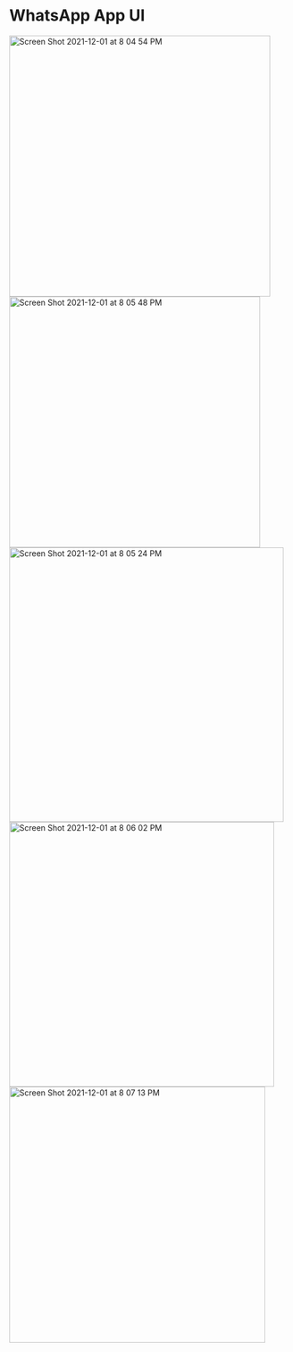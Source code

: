 # WhatsApp App UI

<img width="467" alt="Screen Shot 2021-12-01 at 8 04 54 PM" src="https://user-images.githubusercontent.com/86506519/144239660-a2ba0b01-444b-43e6-8fab-fde8f6ed2bb1.png">
<img width="449" alt="Screen Shot 2021-12-01 at 8 05 48 PM" src="https://user-images.githubusercontent.com/86506519/144239698-10579944-742c-4a7f-97d8-3776477f829f.png">
<img width="491" alt="Screen Shot 2021-12-01 at 8 05 24 PM" src="https://user-images.githubusercontent.com/86506519/144239717-f62544ab-9d24-433a-a73a-0acac3f2da46.png">
<img width="474" alt="Screen Shot 2021-12-01 at 8 06 02 PM" src="https://user-images.githubusercontent.com/86506519/144239729-28707f1f-080b-4e34-bbf5-d00c317b83e3.png">
<img width="458" alt="Screen Shot 2021-12-01 at 8 07 13 PM" src="https://user-images.githubusercontent.com/86506519/144239795-f223a0d9-411a-433d-9558-cf641bc47ade.png">
